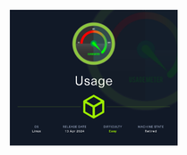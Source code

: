 <img src="imagenes/Usage.png" alt="Usage" width="300" style="position: absolute; top: 50%; left: 50%;" />
